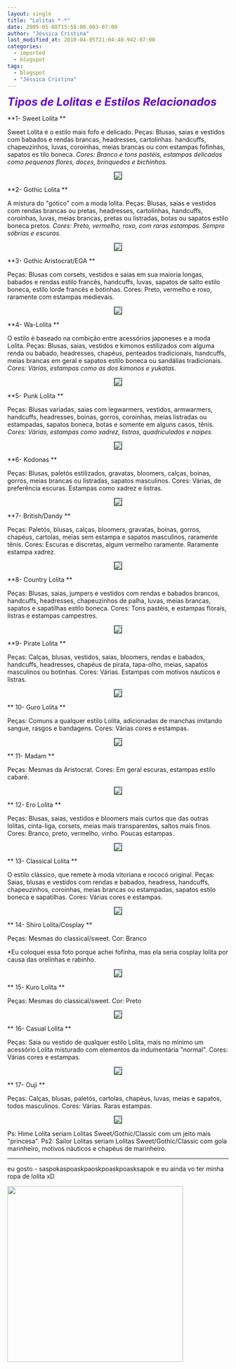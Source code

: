 ```yaml
---
layout: single
title: "Lolitas *-*"
date: 2009-05-08T15:58:00.003-07:00
author: "Jéssica Cristina"
last_modified_at: 2010-04-05T21:04:40.942-07:00
categories:
  - imported
  - blogspot
tags:
  - blogspot
  - "Jéssica Cristina"
---
```


<span style="color: rgb(102, 0, 204);font-size:180%;"><span style="font-style: italic; font-weight: bold;">Tipos de Lolitas e Estilos Relacionados<span style="font-style: italic;font-size:100%;">


**1- Sweet Lolita **

Sweet Lolita é o estilo mais fofo e delicado.
Peças: Blusas, saias e vestidos com babados e rendas brancas, headresses, cartolinhas. handcuffs, chapeuzinhos, luvas, coroinhas, meias brancas ou com estampas fofinhas, sapatos es tilo boneca.
<span style="font-style: italic;font-size:100%;">Cores: Branco e tons pastéis, estampas delicadas como pequenas flores, doces, brinquedos e bichinhos.

<center><img border="1" src="http://i65.photobucket.com/albums/h218/luanegra/Roxy%20Style/Lolitas/Lolitas1.jpg"/></center>


**2- Gothic Lolita **

A mistura do "gótico" com a moda lolita.
Peças: Blusas, saias e vestidos com rendas brancas ou pretas, headresses, cartolinhas, handcuffs, coroinhas, luvas, meias brancas, pretas ou listradas, botas ou sapatos estilo boneca pretos.
<span style="font-style: italic;font-size:100%;">Cores: Preto, vermelho, roxo, com raras estampas. Sempre sóbrias e escuras.

<center><img border="1" src="http://i65.photobucket.com/albums/h218/luanegra/Roxy%20Style/Lolitas/Lolitas8.jpg"/></center>


**3- Gothic Aristocrat/EGA **

Peças: Blusas com corsets, vestidos e saias em sua maioria longas, babados e rendas estilo francês, handcuffs, luvas, sapatos de salto estilo boneca, estilo lorde francês e botinhas.
Cores: Preto, vermelho e roxo, raramente com estampas medievais.
<span style="font-style: italic;font-size:100%;">
<center><img border="1" src="http://i65.photobucket.com/albums/h218/luanegra/Roxy%20Style/Lolitas/Lolitas6.jpg"/></center>

**4- Wa-Lolita **

O estilo é baseado na combição entre acessórios japoneses e a moda Lolita.
Peças: Blusas, saias, vestidos e kimonos estilizados com alguma renda ou babado, headresses, chapéus, penteados tradicionais, handcuffs, meias brancas em geral e sapatos estilo boneca ou sandálias tradicionais.
<span style="font-style: italic;font-size:100%;">Cores: Várias, estampas como as dos kimonos e yukatas.
<span style="font-style: italic;font-size:100%;">
<center><img border="1" src="http://i65.photobucket.com/albums/h218/luanegra/Roxy%20Style/Lolitas/Lolitas17.jpg"/></center>


**5- Punk Lolita **

Peças: Blusas variadas, saias com legwarmers, vestidos, armwarmers, handcuffs, headresses, boinas, gorros, coroinhas, meias listradas ou estampadas, sapatos boneca, botas e somente em alguns casos, tênis.
<span style="font-style: italic;font-size:100%;">Cores: Várias, estampas como xadrez, listras, quadriculados e naipes.

<center><img border="1" src="http://i65.photobucket.com/albums/h218/luanegra/Roxy%20Style/Lolitas/Lolitas15.jpg"/></center>


**6- Kodonas **

Peças: Blusas, paletós estilizados, gravatas, bloomers, calças, boinas, gorros, meias brancas ou listradas, sapatos masculinos.
Cores: Várias, de preferência escuras. Estampas como xadrez e listras.
<span style="font-style: italic;font-size:100%;">
<center><img border="1" src="http://i65.photobucket.com/albums/h218/luanegra/Roxy%20Style/Lolitas/Lolitas10.jpg"/></center>

**7- British/Dandy **

Peças: Paletós, blusas, calças, bloomers, gravatas, boinas, gorros, chapéus, cartolas, meias sem estampa e sapatos masculinos, raramente tênis.
Cores: Escuras e discretas, algum vermelho raramente. Raramente estampa xadrez.

<center><img border="1" src="http://i65.photobucket.com/albums/h218/luanegra/Roxy%20Style/Lolitas/Lolitas5.jpg"/></center>

**8- Country Lolita **

Peças: Blusas, saias, jumpers e vestidos com rendas e babados brancos, handcuffs, headresses, chapeuzinhos de palha, luvas, meias brancas, sapatos e sapatilhas estilo boneca.
Cores: Tons pastéis, e estampas florais, listras e estampas campestres.

<center><img border="1" src="http://i65.photobucket.com/albums/h218/luanegra/Roxy%20Style/Lolitas/Lolitas4.jpg"/></center>


**9- Pirate Lolita **

Peças: Calças, blusas, vestidos, saias, bloomers, rendas e babados, handcuffs, headresses, chapéus de pirata, tapa-olho, meias, sapatos masculinos ou botinhas.
Cores: Várias. Estampas com motivos náuticos e listras.

<center><img border="1" src="http://i65.photobucket.com/albums/h218/luanegra/Roxy%20Style/Lolitas/Lolitas14.jpg"/></center>

** 10- Guro Lolita **

Peças: Comuns a qualquer estilo Lolita, adicionadas de manchas imitando sangue, rasgos e bandagens.
Cores: Várias cores e estampas.

<center><img border="1" src="http://i65.photobucket.com/albums/h218/luanegra/Roxy%20Style/Lolitas/Lolitas9.jpg"/></center>

** 11- Madam **

Peças: Mesmas da Aristocrat.
Cores: Em geral escuras, estampas estilo cabaré.

<center><img border="1" src="http://i65.photobucket.com/albums/h218/luanegra/Roxy%20Style/Lolitas/Lolitas12.jpg"/></center>

** 12- Ero Lolita **

Peças: Blusas, saias, vestidos e bloomers mais curtos que das outras lolitas, cinta-liga, corsets, meias mais transparentes, saltos mais finos.
Cores: Branco, preto, vermelho, vinho. Poucas estampas.
<span style="font-style: italic;font-size:100%;">
<center><img border="1" src="http://i65.photobucket.com/albums/h218/luanegra/Roxy%20Style/Lolitas/Lolitas7.jpg"/></center>

** 13- Classical Lolita **

O estilo clássico, que remete à moda vitoriana e rococó original.
Peças: Saias, blusas e vestidos com rendas e babados, headress, handcuffs, chapeuzinhos, coroinhas, meias brancas ou estampadas, sapatos estilo boneca e sapatilhas.
Cores: Várias cores e estampas.

<center><img border="1" src="http://i65.photobucket.com/albums/h218/luanegra/Roxy%20Style/Lolitas/Lolitas3.jpg"/></center>

** 14- Shiro Lolita/Cosplay **

Peças: Mesmas do classical/sweet.
Cor: Branco

*Eu coloquei essa foto porque achei fofinha, mas ela seria cosplay lolita por causa das orelinhas e rabinho.

<center><img border="1" src="http://i65.photobucket.com/albums/h218/luanegra/Roxy%20Style/Lolitas/Lolitas16.jpg"/></center>

** 15- Kuro Lolita **

Peças: Mesmas do classical/sweet.
Cor: Preto

<center><img border="1" src="http://i65.photobucket.com/albums/h218/luanegra/Roxy%20Style/Lolitas/Lolitas11.jpg"/></center>

** 16- Casual Lolita **

Peças: Saia ou vestido de qualquer estilo Lolita, mais no mínimo um acessório Lolita misturado com elementos da indumentária "normal".
Cores: Várias cores e estampas.

<center><img border="1" src="http://i65.photobucket.com/albums/h218/luanegra/Roxy%20Style/Lolitas/Lolitas2.jpg"/></center>

** 17- Ouji **

Peças: Calças, blusas, paletós, cartolas, chapéus, luvas, meias e sapatos, todos masculinos.
Cores: Várias. Raras estampas.

<center><img border="1" src="http://i65.photobucket.com/albums/h218/luanegra/Roxy%20Style/Lolitas/Lolitas13.jpg"/></center>

Ps: Hime Lolita seriam Lolitas Sweet/Gothic/Classic com um jeito mais "princesa".
Ps2: Sailor Lolitas seriam Lolitas Sweet/Gothic/Classic com gola marinheiro, motivos náuticos e chapéus de marinheiro.


________________________________
eu gosto *-* saspokaspoaskpaoskpoaskpoasksapok e eu ainda vo ter minha ropa de lolita xD

<span style="font-style: italic;font-size:100%;"><span style="font-style: italic;font-size:100%;"><span style="font-style: italic;font-size:100%;"><span style="font-style: italic;font-size:100%;"><span style="font-style: italic;font-size:100%;"><span style="font-style: italic;font-size:100%;"><span style="font-style: italic;font-size:100%;"><span style="font-style: italic;font-size:100%;"><span style="font-style: italic;font-size:100%;"><span style="font-style: italic;font-size:100%;"><span style="font-style: italic;font-size:100%;"><span style="font-style: italic;font-size:100%;"><span style="font-style: italic;font-size:100%;"><span style="font-style: italic;font-size:100%;"><span style="font-style: italic;font-size:100%;"><span style="font-style: italic;font-size:100%;"><span style="font-style: italic;font-size:100%;"><span style="font-style: italic;font-size:100%;"><span style="font-style: italic;font-size:100%;"><span style="font-style: italic;font-size:100%;"><a href="http://3.bp.blogspot.com/_sIsAsPAOqZA/SgS5rjc-fzI/AAAAAAAAAcM/GcIoNrVgiv4/s1600-h/6-1fuben.jpg" onblur="try {parent.deselectBloggerImageGracefully();} catch(e) {}"><img alt="" border="0" id="BLOGGER_PHOTO_ID_5333592016615800626" src="http://3.bp.blogspot.com/_sIsAsPAOqZA/SgS5rjc-fzI/AAAAAAAAAcM/GcIoNrVgiv4/s400/6-1fuben.jpg" style="cursor: pointer; width: 400px; height: 400px;"/></a>
<span style="font-style: italic;font-size:100%;">


